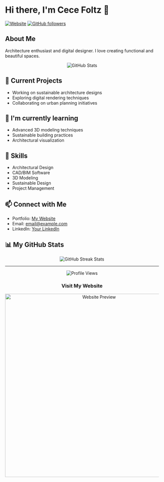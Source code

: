 # Hi there, I'm Cece Foltz 👋

[![Website](https://img.shields.io/badge/Website-Visit-blue)](https://sites.google.com/slu.edu/cecefoltz)
[![GitHub followers](https://img.shields.io/github/followers/cfoltz-arch?label=Follow&style=social)](https://github.com/cfoltz-arch)

## About Me
Architecture enthusiast and digital designer. I love creating functional and beautiful spaces.

<div align="center">
  <img src="https://github-readme-stats.vercel.app/api?username=cfoltz-arch&show_icons=true&theme=prussian" alt="GitHub Stats" />
</div>

## 🔭 Current Projects
- Working on sustainable architecture designs
- Exploring digital rendering techniques
- Collaborating on urban planning initiatives

## 🌱 I'm currently learning
- Advanced 3D modeling techniques
- Sustainable building practices
- Architectural visualization

## 💼 Skills
- Architectural Design
- CAD/BIM Software
- 3D Modeling
- Sustainable Design
- Project Management

## 📫 Connect with Me
- Portfolio: [My Website](https://sites.google.com/slu.edu/cecefoltz)
- Email: [email@example.com](mailto:email@example.com)
- LinkedIn: [Your LinkedIn](https://www.linkedin.com/in/yourprofile)

## 📊 My GitHub Stats

<div align="center">
  <img src="https://github-readme-streak-stats.herokuapp.com/?user=cfoltz-arch&theme=prussian" alt="GitHub Streak Stats" />
</div>

---

<div align="center">
  <img src="https://komarev.com/ghpvc/?username=cfoltz-arch&color=blue" alt="Profile Views" />
</div>

<!-- 
To display your website directly in your GitHub profile, you can embed an image of your website like this:
-->

<div align="center">
  <h3>Visit My Website</h3>
  <a href="https://sites.google.com/slu.edu/cecefoltz">
    <img src="https://i.imgur.com/placeholder.png" alt="Website Preview" width="600" />
  </a>
</div>



